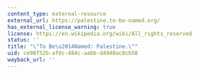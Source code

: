 ```yaml
---
content_type: external-resource
external_url: https://palestine.to-be-named.org/
has_external_license_warning: true
license: https://en.wikipedia.org/wiki/All_rights_reserved
status: ''
title: "\"To Be\u2014Named: Palestine.\""
uid: ce98f52b-afdc-484c-aabb-d4940ac8cb58
wayback_url: ''
---
```

